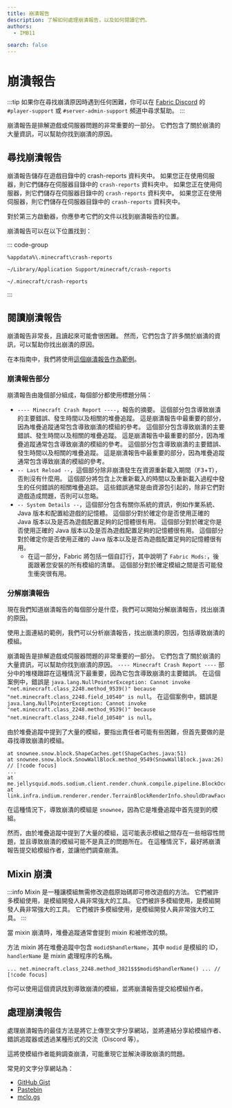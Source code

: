 ```yaml
---
title: 崩潰報告
description: 了解如何處理崩潰報告，以及如何閱讀它們。
authors:
  - IMB11

search: false
---
```


# 崩潰報告

:::tip
如果你在尋找崩潰原因時遇到任何困難，你可以在 [Fabric Discord](https://discord.gg/v6v4pMv) 的 `#player-support` 或 `#server-admin-support` 頻道中尋求幫助。
:::

崩潰報告是排解遊戲或伺服器問題的非常重要的一部分。 它們包含了關於崩潰的大量資訊，可以幫助你找到崩潰的原因。

## 尋找崩潰報告

崩潰報告儲存在遊戲目錄中的 crash-reports 資料夾中。 如果您正在使用伺服器，則它們儲存在伺服器目錄中的 `crash-reports` 資料夾中。 如果您正在使用伺服器，則它們儲存在伺服器目錄中的 `crash-reports` 資料夾中。 如果您正在使用伺服器，則它們儲存在伺服器目錄中的 `crash-reports` 資料夾中。

對於第三方啟動器，你應參考它們的文件以找到崩潰報告的位置。

崩潰報告可以在以下位置找到：

::: code-group

```:no-line-numbers [Windows]
%appdata%\.minecraft\crash-reports
```

```:no-line-numbers [macOS]
~/Library/Application Support/minecraft/crash-reports
```

```:no-line-numbers [Linux]
~/.minecraft/crash-reports
```

:::

## 閱讀崩潰報告

崩潰報告非常長，且讀起來可能會很困難。 然而，它們包含了許多關於崩潰的資訊，可以幫助你找出崩潰的原因。

在本指南中，我們將使用[這個崩潰報告作為範例](https://github.com/FabricMC/fabric-docs/blob/main/public/assets/players/crash-report-example.txt)。

### 崩潰報告部分

崩潰報告由幾個部分組成，每個部分都使用標題分隔：

- `---- Minecraft Crash Report ----`，報告的摘要。 這個部分包含導致崩潰的主要錯誤、發生時間以及相關的堆疊追蹤。 這是崩潰報告中最重要的部分，因為堆疊追蹤通常包含導致崩潰的模組的參考。 這個部分包含導致崩潰的主要錯誤、發生時間以及相關的堆疊追蹤。 這是崩潰報告中最重要的部分，因為堆疊追蹤通常包含導致崩潰的模組的參考。 這個部分包含導致崩潰的主要錯誤、發生時間以及相關的堆疊追蹤。 這是崩潰報告中最重要的部分，因為堆疊追蹤通常包含導致崩潰的模組的參考。
- `-- Last Reload --`，這個部分除非崩潰發生在資源重新載入期間（<kbd>F3</kbd>+<kbd>T</kbd>），否則沒有什麼用。 這個部分將包含上次重新載入的時間以及重新載入過程中發生的任何錯誤的相關堆疊追踪。 這些錯誤通常是由資源包引起的，除非它們對遊戲造成問題，否則可以忽略。
- `-- System Details --`，這個部分包含有關你系統的資訊，例如作業系統、Java 版本和配置給遊戲的記憶體。 這個部分對於確定你是否使用正確的 Java 版本以及是否為遊戲配置足夠的記憶體很有用。 這個部分對於確定你是否使用正確的 Java 版本以及是否為遊戲配置足夠的記憶體很有用。 這個部分對於確定你是否使用正確的 Java 版本以及是否為遊戲配置足夠的記憶體很有用。
  - 在這一部分，Fabric 將包括一個自訂行，其中說明了 `Fabric Mods:`，後面跟著您安裝的所有模組的清單。 這個部分對於確定模組之間是否可能發生衝突很有用。

### 分解崩潰報告

現在我們知道崩潰報告的每個部分是什麼，我們可以開始分解崩潰報告，找出崩潰的原因。

使用上面連結的範例，我們可以分析崩潰報告，找出崩潰的原因，包括導致崩潰的模組。

崩潰報告是排解遊戲或伺服器問題的非常重要的一部分。 它們包含了關於崩潰的大量資訊，可以幫助你找到崩潰的原因。 `---- Minecraft Crash Report ----` 部分中的堆棧跟踪在這種情況下最重要，因為它包含導致崩潰的主要錯誤。 在這個案例中，錯誤是 `java.lang.NullPointerException: Cannot invoke "net.minecraft.class_2248.method_9539()" because "net.minecraft.class_2248.field_10540" is null`。 在這個案例中，錯誤是 `java.lang.NullPointerException: Cannot invoke "net.minecraft.class_2248.method_9539()" because "net.minecraft.class_2248.field_10540" is null`。

由於堆疊追蹤中提到了大量的模組，要指出責任者可能有些困難，但首先要做的是尋找導致崩潰的模組。

```:no-line-numbers
at snownee.snow.block.ShapeCaches.get(ShapeCaches.java:51)
at snownee.snow.block.SnowWallBlock.method_9549(SnowWallBlock.java:26) // [!code focus]
...
at me.jellysquid.mods.sodium.client.render.chunk.compile.pipeline.BlockOcclusionCache.shouldDrawSide(BlockOcclusionCache.java:52)
at link.infra.indium.renderer.render.TerrainBlockRenderInfo.shouldDrawFaceInner(TerrainBlockRenderInfo.java:31)
```

在這種情況下，導致崩潰的模組是 `snownee`，因為它是堆疊追蹤中首先提到的模組。

然而，由於堆疊追蹤中提到了大量的模組，這可能表示模組之間存在一些相容性問題，並且導致崩潰的模組可能不是真正的問題所在。 在這種情況下，最好將崩潰報告提交給模組作者，並讓他們調查崩潰。

## Mixin 崩潰

:::info
Mixin 是一種讓模組無需修改遊戲原始碼即可修改遊戲的方法。 它們被許多模組使用，是模組開發人員非常強大的工具。 它們被許多模組使用，是模組開發人員非常強大的工具。 它們被許多模組使用，是模組開發人員非常強大的工具。
:::

當 mixin 崩潰時，堆疊追蹤通常會提到 mixin 和被修改的類。

方法 mixin 將在堆疊追蹤中包含 `modid$handlerName`，其中 `modid` 是模組的 ID，`handlerName` 是 mixin 處理程序的名稱。

```:no-line-numbers
... net.minecraft.class_2248.method_3821$$$modid$handlerName() ... // [!code focus]
```

你可以使用這個資訊找到導致崩潰的模組，並將崩潰報告提交給模組作者。

## 處理崩潰報告

處理崩潰報告的最佳方法是將它上傳至文字分享網站，並將連結分享給模組作者、錯誤追蹤器或透過某種形式的交流（Discord 等）。

這將使模組作者能夠調查崩潰，可能重現它並解決導致崩潰的問題。

常見的文字分享網站為：

- [GitHub Gist](https://gist.github.com/)
- [Pastebin](https://pastebin.com/)
- [mclo.gs](https://mclo.gs/)
